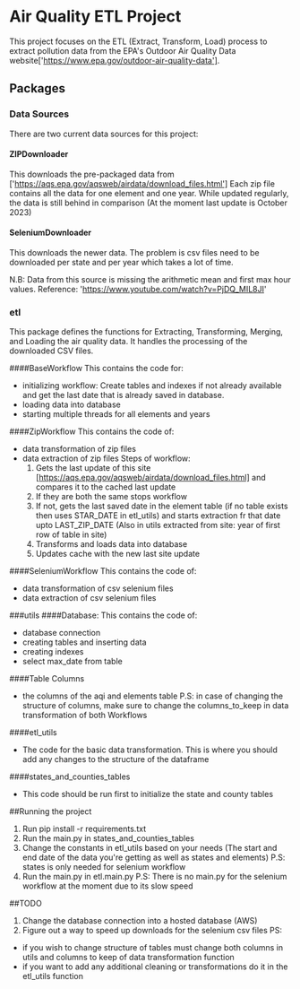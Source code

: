 # Air Quality ETL Project

This project focuses on the ETL (Extract, Transform, Load) process to extract pollution data from 
the EPA's Outdoor Air Quality Data website['https://www.epa.gov/outdoor-air-quality-data'].

## Packages
### Data Sources
There are two current data sources for this project:

#### ZIPDownloader
This downloads the pre-packaged data from ['https://aqs.epa.gov/aqsweb/airdata/download_files.html']
Each zip file contains all the data for one element and one year. While updated regularly, the data is still behind 
in comparison (At the moment last update is October 2023)

#### SeleniumDownloader
This downloads the newer data. The problem is csv files need to be downloaded per state and per year
which takes a lot of time.

N.B: Data from this source is missing the arithmetic mean and first max hour values.
Reference: 'https://www.youtube.com/watch?v=PjDQ_MIL8JI'

### etl
This package defines the functions for Extracting, Transforming, Merging,
and Loading the air quality data. It handles the processing of the 
downloaded CSV files.

####BaseWorkflow
This contains the code for:
- initializing workflow: Create tables and indexes if not already available and get the last date that is already saved in database.
- loading data into database
- starting multiple threads for all elements and years

####ZipWorkflow
This contains the code of:
- data transformation of zip files
- data extraction of zip files
    Steps of workflow:
    1. Gets the last update of this site [https://aqs.epa.gov/aqsweb/airdata/download_files.html] and compares it to the cached last update
    2. If they are both the same stops workflow 
    3. If not, gets the last saved date in the element table (if no table exists then uses STAR_DATE in etl_utils) and starts extraction fr
    that date upto LAST_ZIP_DATE (Also in utils extracted from site: year of first row of table in site)
    4. Transforms and loads data into database
    5. Updates cache with the new last site update
    
####SeleniumWorkflow
This contains the code of:
- data transformation of csv selenium files
- data extraction of csv selenium files

###utils
####Database:
This contains the code of:
- database connection
- creating tables and inserting data
- creating indexes
- select max_date from table

####Table Columns
- the columns of the aqi and elements table
P.S: in case of changing the structure of columns, make sure to change the columns_to_keep 
in data transformation of both Workflows

####etl_utils
- The code for the basic data transformation. This is where you should add any changes to the structure of 
the dataframe

####states_and_counties_tables
- This code should be run first to initialize the state and county tables


##Running the project
1. Run pip install -r requirements.txt
2. Run the main.py in states_and_counties_tables
3. Change the constants in etl_utils based on your needs (The start and end date of the data you're getting as well as states and elements)
P.S: states is only needed for selenium workflow
4. Run the main.py in etl.main.py
P.S: There is no main.py for the selenium workflow at the moment due to its slow speed


##TODO
1. Change the database connection into a hosted database (AWS)
2. Figure out a way to speed up downloads for the selenium csv files
PS:
- if you wish to change structure of tables must change both columns in utils and columns to keep of data transformation function
- if you want to add any additional cleaning or transformations do it in the etl_utils function